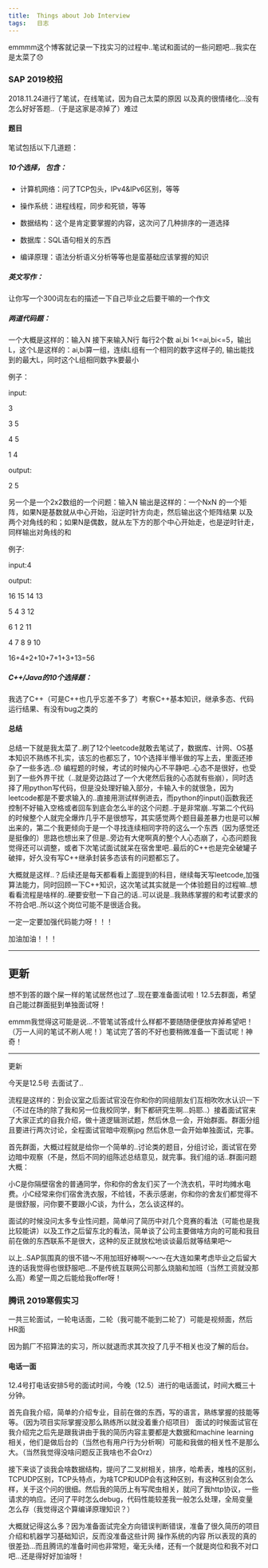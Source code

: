 ```yaml
---
title:	Things about Job Interview 
tags:	日志
---
```


emmmm这个博客就记录一下找实习的过程中..笔试和面试的一些问题吧...我实在是太菜了😞

### SAP 2019校招

2018.11.24进行了笔试，在线笔试，因为自己太菜的原因 以及真的很情绪化...没有怎么好好答题..（于是这家是凉掉了）难过

#### 题目

笔试包括以下几道题：

##### 10个选择， 包含：

- 计算机网络：问了TCP包头，IPv4&IPv6区别，等等

- 操作系统：进程线程，同步和死锁，等等

- 数据结构：这个是肯定要掌握的内容，这次问了几种排序的一道选择

- 数据库：SQL语句相关的东西

- 编译原理：语法分析语义分析等等也是蛮基础应该掌握的知识

##### 英文写作：

让你写一个300词左右的描述一下自己毕业之后要干嘛的一个作文

##### 两道代码题：

一个大概是这样的：输入N 接下来输入N行 每行2个数 ai,bi 1<=ai,bi<=5，输出L，这个L是这样的：ai,bi算一组，连续L组有一个相同的数字这样子的, 输出能找到的最大L，同时这个L组相同数字k要最小

例子：

input:

3

3 5

4 5

1 4

output:

2 5

另一个是一个2x2数组的一个问题：输入N 输出是这样的：一个NxN 的一个矩阵，如果N是基数就从中心开始，沿逆时针方向走，然后输出这个矩阵结果 以及两个对角线的和；如果N是偶数，就从左下方的那个中心开始走，也是逆时针走，同样输出对角线的和

例子:

input:4

output:

16 15 14 13

5 4 3 12

6 1 2 11

4 7 8 9 10

16+4+2+10+7+1+3+13=56

##### C++/Java的10个选择题：

我选了C++（可是C++也几乎忘差不多了）考察C++基本知识，继承多态、代码运行结果、有没有bug之类的

#### 总结

总结一下就是我太菜了..刷了12个leetcode就敢去笔试了，数据库、计网、OS基本知识不熟练不扎实，该忘的也都忘了，10个选择半懵半做的写上去，里面还掺杂了一些多选..😞 编程题的时候，考试的时候内心不平静吧..心态不是很好，也受到了一些外界干扰（..就是旁边路过了一个大佬然后我的心态就有些崩），同时选择了用python写代码，但是没处理好输入部分，卡输入卡的就很急，因为leetcode都是不要求输入的..直接用测试样例进去，而python的input()函数我还控制不好输入空格或者回车到底会怎么半的这个问题..于是非常崩..写第二个代码的时候整个人就完全爆炸几乎不是很想写，其实感觉两个题目最差暴力也是可以解出来的，第二个我更倾向于是一个寻找连续相同字符的这么一个东西（因为感觉还是挺像的）思路也想出来了但是..旁边有大佬啊真的整个人心态崩了，心态问题我觉得还可以调整，或者下次笔试面试就呆在宿舍里吧..最后的C++也是完全破罐子破摔，好久没有写C++继承封装多态该有的问题都忘了。

大概就是这样..？后续还是每天都看看上面提到的科目，继续每天写leetcode,加强算法能力，同时回顾一下C++知识，这次笔试其实就是一个体验题目的过程嘛..想看看流程是啥样的..硬要安慰一下自己的话..可以说是..我熟练掌握的和考试要求的不符合吧..所以这个岗位可能不是很适合我。

一定一定要加强代码能力呀！！！

加油加油！！！

---
更新
---

想不到答的跟个屎一样的笔试居然也过了..现在要准备面试啦！12.5去群面，希望自己能过群面挺到单独面试呀！

emmm我觉得这可能是说...不管笔试答成什么样都不要随随便便放弃掉希望吧！（万一人间的笔试不刷人呢！）笔试完了答的不好也要稍微准备一下面试呢！神奇！


---
更新

今天是12.5号 去面试了..

流程是这样的：到会议室之后面试官没在你和你的同组朋友们互相吹吹水认识一下（不过在场的除了我和另一位我校同学，剩下都研究生啊...妈耶..）接着面试官来了大家正式的自我介绍，做十道逻辑测试题，然后休息一会，开始群面。群面分组且要进行两次讨论，全程面试官暗中观察jpg 然后休息一会开始单独面试，完事。

首先群面，大概过程就是给你一个简单的..讨论类的题目，分组讨论，面试官在旁边暗中观察（不是，然后不同的组陈述总结意见，就完事。我们组的话..群面问题大概：

小C是你隔壁宿舍的普通同学，你和你的舍友们买了一个洗衣机，平时均摊水电费。小C经常来你们宿舍洗衣服，不给钱，不表示感谢，你和你的舍友们都觉得不是很舒服，问你要不要跟小C谈，为什么，怎么谈这样的。

面试的时候没问太多专业性问题，简单问了简历中对几个竞赛的看法（可能也是我比较能讲）以及工作之后留东北的看法，简单谈了公司主要做啥方向的可能和我目前在做的东西联系不是很大，这种的反正就放松地谈谈最后就等结果吧～

以上..SAP氛围真的很不错～不用加班好棒啊～～～在大连如果考虑毕业之后留大连的话我觉得也很舒服吧...不是传统互联网公司那么烧脑和加班（当然工资就没那么高）希望一周之后能给我offer呀！

### 腾讯 2019寒假实习

一共三轮面试，一轮电话面，二轮（我可能不能到二轮了）可能是视频面，然后HR面

因为鹅厂不招算法的实习，所以就退而求其次投了几乎不相关也没了解的后台。

#### 电话一面

12.4号打电话安排5号的面试时间，今晚（12.5）进行的电话面试，时间大概三十分钟。

首先自我介绍，简单的介绍专业，目前在做的东西，写的语言，熟练掌握的技能等等。（因为项目实际掌握没那么熟练所以就没着重介绍项目） 面试的时候面试官在我介绍完之后先是跟我讲由于我的简历内容主要都是大数据和machine learning相关，他们是做后台的（当然也有用户行为分析啊）可能和我做的相关性不是那么大。（当然我觉得没啥问题反正我啥也不会Orz）

接下来谈了谈我会啥数据结构，提问了二叉树相关，排序，哈希表，堆栈的区别，TCPUDP区别，TCP头特点，为啥TCP和UDP会有这种区别，有这种区别会怎么样，关于这个问的很细。然后我的简历上有写爬虫相关，就问了我http协议，一些请求的响应。还问了平时怎么debug，代码性能较差我一般怎么处理，全局变量怎么存（我觉得这个算编译原理知识？）

大概就记得这么多？因为准备面试完全方向错误判断错误，准备了很久简历的项目介绍和机器学习基础知识，反而没准备这些计网 操作系统的内容 所以表现的真的很差劲...而且腾讯的准备时间也非常短，毫无头绪，还有一个就是岗位和我不对口吧...还是得好好加油呀！